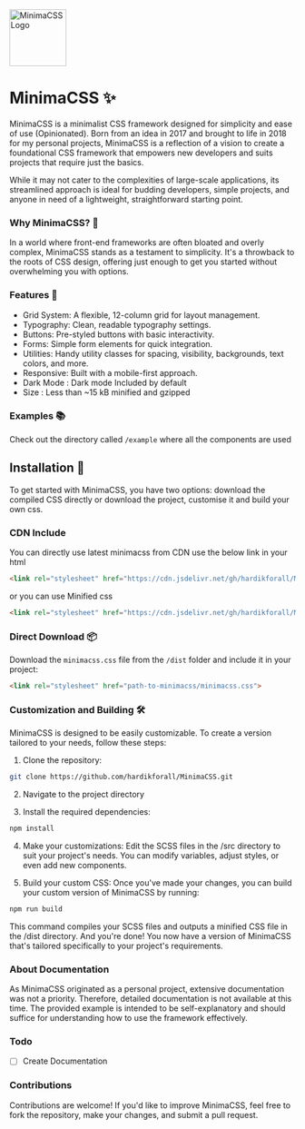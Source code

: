 <img src="https://i.ibb.co/zhzg9v3/M.png" alt="MinimaCSS Logo" style="height: 100px; width:100px;"/>

# MinimaCSS ✨

MinimaCSS is a minimalist CSS framework designed for simplicity and ease of use (Opinionated). Born from an idea in 2017 and brought to life in 2018 for my personal projects, MinimaCSS is a reflection of a vision to create a foundational CSS framework that empowers new developers and suits projects that require just the basics.

While it may not cater to the complexities of large-scale applications, its streamlined approach is ideal for budding developers, simple projects, and anyone in need of a lightweight, straightforward starting point.

### Why MinimaCSS? 🤔

In a world where front-end frameworks are often bloated and overly complex, MinimaCSS stands as a testament to simplicity. It's a throwback to the roots of CSS design, offering just enough to get you started without overwhelming you with options.

### Features 🚀

- Grid System: A flexible, 12-column grid for layout management.
- Typography: Clean, readable typography settings.
- Buttons: Pre-styled buttons with basic interactivity.
- Forms: Simple form elements for quick integration.
- Utilities: Handy utility classes for spacing, visibility, backgrounds, text colors, and more.
- Responsive: Built with a mobile-first approach.
- Dark Mode : Dark mode Included by default
- Size : Less than ~15 kB minified and gzipped

### Examples 📚

Check out the directory called `/example` where all the components are used

## Installation 💾

To get started with MinimaCSS, you have two options: download the compiled CSS directly or download the project, customise it and build your own css.

### CDN Include

You can directly use latest minimacss from CDN use the below link in your html

```html
<link rel="stylesheet" href="https://cdn.jsdelivr.net/gh/hardikforall/MinimaCSS/dist/minimacss.css">

```
or you can use Minified css

```html
<link rel="stylesheet" href="https://cdn.jsdelivr.net/gh/hardikforall/MinimaCSS/dist/minimacss.min.css">

```


### Direct Download 📦

Download the `minimacss.css` file from the `/dist` folder and include it in your project:

```html
<link rel="stylesheet" href="path-to-minimacss/minimacss.css">

```

### Customization and Building 🛠️

MinimaCSS is designed to be easily customizable. To create a version tailored to your needs, follow these steps:

1. Clone the repository:

```bash
git clone https://github.com/hardikforall/MinimaCSS.git
```

2. Navigate to the project directory

3. Install the required dependencies:
```bash
npm install
```
4. Make your customizations: Edit the SCSS files in the /src directory to suit your project's needs. You can modify variables, adjust styles, or even add new components.

5. Build your custom CSS: Once you've made your changes, you can build your custom version of MinimaCSS by running:

```bash
npm run build
```
This command compiles your SCSS files and outputs a minified CSS file in the /dist directory.
And you're done! You now have a version of MinimaCSS that's tailored specifically to your project's requirements.

### About Documentation

As MinimaCSS originated as a personal project, extensive documentation was not a priority. Therefore, detailed documentation is not available at this time. The provided example is intended to be self-explanatory and should suffice for understanding how to use the framework effectively.

### Todo

- [ ]  Create Documentation

### Contributions

Contributions are welcome! If you'd like to improve MinimaCSS, feel free to fork the repository, make your changes, and submit a pull request.